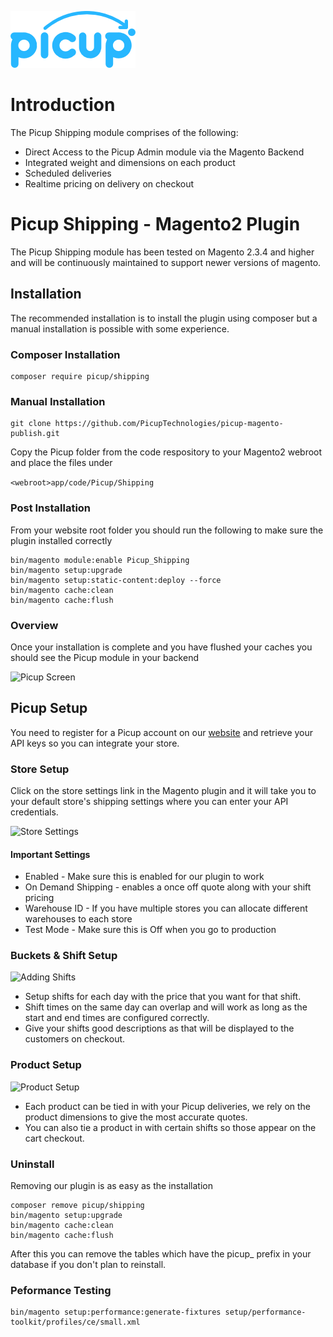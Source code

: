 [logo]: ./picup-logo.png "Picup"
![Picup Logo][logo]

# Introduction

The Picup Shipping module comprises of the following:
 - Direct Access to the Picup Admin module via the Magento Backend
 - Integrated weight and dimensions on each product
 - Scheduled deliveries
 - Realtime pricing on delivery on checkout

# Picup Shipping - Magento2 Plugin

The Picup Shipping module has been tested on Magento 2.3.4 and higher and will be continuously maintained to support newer versions of magento.

## Installation

The recommended installation is to install the plugin using composer but a manual installation is possible with some experience.

### Composer Installation

```
composer require picup/shipping
```

### Manual Installation

```
git clone https://github.com/PicupTechnologies/picup-magento-publish.git
```

Copy the Picup folder from the code respository to your Magento2 webroot and place the files under 

```<webroot>app/code/Picup/Shipping```

### Post Installation

From your website root folder you should run the following to make sure the plugin installed correctly

```
bin/magento module:enable Picup_Shipping
bin/magento setup:upgrade
bin/magento setup:static-content:deploy --force
bin/magento cache:clean
bin/magento cache:flush
```

### Overview
Once your installation is complete and you have flushed your caches you should see the Picup module in your backend

[picup-setup]: ./images/picup-screen.png "Picup Screen"
![Picup Screen][picup-setup]

## Picup Setup
You need to register for a Picup account on our [website](https://picup.co.za) and retrieve your API keys so you can integrate your store.

### Store Setup
Click on the store settings link in the Magento plugin and it will take you to your default store's shipping settings where you can enter your API credentials.

[store-setting]: ./images/store-settings.png "Store Settings"
![Store Settings][store-setting]

#### Important Settings

- Enabled - Make sure this is enabled for our plugin to work
- On Demand Shipping - enables a once off quote along with your shift pricing
- Warehouse ID - If you have multiple stores you can allocate different warehouses to each store 
- Test Mode - Make sure this is Off when you go to production

### Buckets & Shift Setup

[adding-shifts]: ./images/adding-shifts.png "Adding Shifts for Buckets"
![Adding Shifts][adding-shifts]

- Setup shifts for each day with the price that you want for that shift.  
- Shift times on the same day can overlap and will work as long as the start and end times are configured correctly.
- Give your shifts good descriptions as that will be displayed to the customers on checkout.

### Product Setup

[product-setup]: ./images/product-setup.png "Product"
![Product Setup][product-setup]

- Each product can be tied in with your Picup deliveries, we rely on the product dimensions to give the most accurate quotes.
- You can also tie a product in with certain shifts so those appear on the cart checkout.

### Uninstall

Removing our plugin is as easy as the installation

```
composer remove picup/shipping
bin/magento setup:upgrade
bin/magento cache:clean
bin/magento cache:flush
```

After this you can remove the tables which have the picup_ prefix in your database if you don't plan to reinstall.

### Peformance Testing

```
bin/magento setup:performance:generate-fixtures setup/performance-toolkit/profiles/ce/small.xml
```




